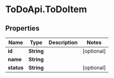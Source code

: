 # ToDoApi.ToDoItem

## Properties

Name | Type | Description | Notes
------------ | ------------- | ------------- | -------------
**id** | **String** |  | [optional] 
**name** | **String** |  | 
**status** | **String** |  | [optional] 


